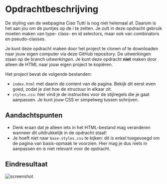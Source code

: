 # Opdrachtbeschrijving

De styling van de webpagina Ciao Tutti is nog niet helemaal af. Daarom is het aan jou om de puntjes op de i te zetten.
Je zult in deze opdracht gebruik moeten maken van type- class- en id selectors, maar ook van combinators en
pseudo-classes.

Je kunt deze opdracht maken door het project te clonen of te downloaden naar jouw eigen computer via deze GitHub
repository. De uitwerkingen staan op de branch _uitwerkingen_. Je kunt deze opdracht **niet** maken door alleen de HTML
naar jouw eigen project te kopiëren.

Het project bevat de volgende bestanden:

* `index.html` met daarin de content van de pagina. Bekijk dit eerst even goed, zodat je ziet hoe de structuur in elkaar
  zit.
* `styles.css`: hier vind je de instructies voor de stijlregels die je gaat aanpassen. Je kunt jouw CSS er simpelweg
  tussen schrijven.

## Aandachtspunten

* Denk eraan dat je alleen iets in het HTML-bestand mag veranderen wanneer dit uitdrukkelijk in de opdracht staat!
* Je hoeft niet naar `base-styles.css` te kijken: dit is enkel toegevoegd om de pagina van basis-opmaak te voorzien.
  Hier mag je dus niets in aanpassen en is niet relevant voor de opdracht.

## Eindresultaat

![screenshot](./assets/screenshot-ciao-tutti.png)
